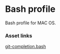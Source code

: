 # Bash profile

Bash profile for MAC OS.

### Asset links

[git-completion.bash](https://github.com/git/git/blob/master/contrib/completion/git-completion.bash)
